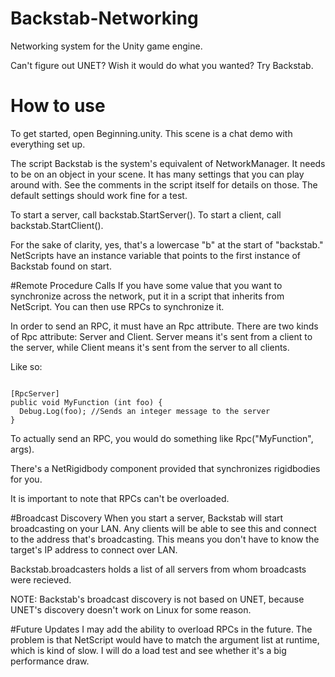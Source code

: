 # Backstab-Networking
Networking system for the Unity game engine.

Can't figure out UNET? Wish it would do what you wanted? Try Backstab.

# How to use
To get started, open Beginning.unity. This scene is a chat demo with everything set up.

The script Backstab is the system's equivalent of NetworkManager. It needs to be on an object in your scene. It has many settings that you can play around with. See the comments in the script itself for details on those. The default settings should work fine for a test.

To start a server, call backstab.StartServer().
To start a client, call backstab.StartClient().

For the sake of clarity, yes, that's a lowercase "b" at the start of "backstab." NetScripts have an instance variable that points to the first instance of Backstab found on start.

#Remote Procedure Calls
If you have some value that you want to synchronize across the network, put it in a script that inherits from NetScript. You can then use RPCs to synchronize it.

In order to send an RPC, it must have an Rpc attribute. There are two kinds of Rpc attribute: Server and Client. Server means it's sent from a client to the server, while Client means it's sent from the server to all clients.

Like so:

<code>
[RpcServer]
public void MyFunction (int foo) {
  Debug.Log(foo); //Sends an integer message to the server
}
</code>

To actually send an RPC, you would do something like Rpc("MyFunction", args).

There's a NetRigidbody component provided that synchronizes rigidbodies for you.

It is important to note that RPCs can't be overloaded.

#Broadcast Discovery
When you start a server, Backstab will start broadcasting on your LAN. Any clients will be able to see this and connect to the address that's broadcasting. This means you don't have to know the target's IP address to connect over LAN.

Backstab.broadcasters holds a list of all servers from whom broadcasts were recieved.

NOTE: Backstab's broadcast discovery is not based on UNET, because UNET's discovery doesn't work on Linux for some reason.

#Future Updates
I may add the ability to overload RPCs in the future. The problem is that NetScript would have to match the argument list at runtime, which is kind of slow. I will do a load test and see whether it's a big performance draw.
